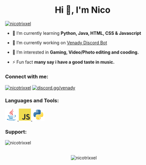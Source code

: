 <h1 align="center">Hi 👋, I'm Nico</h1>
<p align="left"> <a href="https://twitter.com/nicotrixxel" target="blank"><img src="https://img.shields.io/twitter/follow/nicotrixxel?logo=twitter&style=for-the-badge" alt="nicotrixxel" /></a> </p>

- 🌱 I’m currently learning **Python, Java, HTML, CSS & Javascript**

- 🔭 I’m currently working on [Venady Discord Bot](https://github.com/nicotrixxel/Venady-Bot2.0)

- 👀 I’m interested in **Gaming, Video/Photo editing and cooding.**

- ⚡ Fun fact **many say i have a good taste in music.**

<h3 align="left">Connect with me:</h3>
<p align="left">
<a href="https://twitter.com/nicotrixxel" target="blank"><img align="center" src="https://raw.githubusercontent.com/rahuldkjain/github-profile-readme-generator/master/src/images/icons/Social/twitter.svg" alt="nicotrixxel" height="30" width="40" /></a>
<a href="https://discord.gg/discord.gg/venady" target="blank"><img align="center" src="https://raw.githubusercontent.com/rahuldkjain/github-profile-readme-generator/master/src/images/icons/Social/discord.svg" alt="discord.gg/venady" height="30" width="40" /></a>
</p>

<h3 align="left">Languages and Tools:</h3>
<p align="left"> <a href="https://www.java.com" target="_blank" rel="noreferrer"> <img src="https://raw.githubusercontent.com/devicons/devicon/master/icons/java/java-original.svg" alt="java" width="40" height="40"/> </a> <a href="https://developer.mozilla.org/en-US/docs/Web/JavaScript" target="_blank" rel="noreferrer"> <img src="https://raw.githubusercontent.com/devicons/devicon/master/icons/javascript/javascript-original.svg" alt="javascript" width="40" height="40"/> </a> <a href="https://www.python.org" target="_blank" rel="noreferrer"> <img src="https://raw.githubusercontent.com/devicons/devicon/master/icons/python/python-original.svg" alt="python" width="40" height="40"/> </a> </p>

<h3 align="left">Support:</h3>
<p><a href="https://ko-fi.com/nicotrixxel"> <img align="left" src="https://cdn.ko-fi.com/cdn/kofi3.png?v=3" height="50" width="210" alt="nicotrixxel" /></a></p><br><br>

<p>&nbsp;<img align="center" src="https://github-readme-stats.vercel.app/api?username=nicotrixxel&show_icons=true" alt="nicotrixxel" /></p>


<!---
nicotrixxel/nicotrixxel is a ✨ special ✨ repository because its `README.md` (this file) appears on your GitHub profile.
You can click the Preview link to take a look at your changes.
--->
